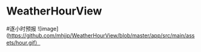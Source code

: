 # WeatherHourView
#逐小时预报
![image](https://github.com/mhjjp/WeatherHourView/blob/master/app/src/main/assets/hour.gif）
